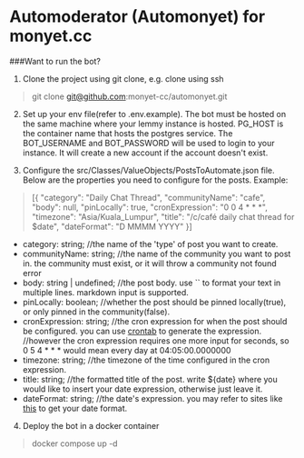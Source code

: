 # Automoderator (Automonyet) for monyet.cc

###Want to run the bot?
1. Clone the project using git clone, e.g. clone using ssh
> git clone git@github.com:monyet-cc/automonyet.git

2. Set up your env file(refer to .env.example). The bot must be hosted on the same machine where your lemmy instance is hosted.
PG_HOST is the container name that hosts the postgres service. The BOT_USERNAME and BOT_PASSWORD will be used to login to your instance. It will create a new account if the account doesn't exist.

3. Configure the src/Classes/ValueObjects/PostsToAutomate.json file. Below are the properties you need to configure for the posts.
Example: 
>  [{
    "category": "Daily Chat Thread",
    "communityName": "cafe",
    "body": null,
    "pinLocally": true,
    "cronExpression": "0 0 4 * * *",
    "timezone": "Asia/Kuala_Lumpur",
    "title": "/c/café daily chat thread for $date",
    "dateFormat": "D MMMM YYYY"
  }]
- category: string; //the name of the 'type' of post you want to create. 
- communityName: string; //the name of the community you want to post in. the community must exist, or it will throw a community not found error
- body: string | undefined; //the post body. use `` to format your text in multiple lines. markdown input is supported.
- pinLocally: boolean; //whether the post should be pinned locally(true), or only pinned in the community(false).
- cronExpression: string; //the cron expression for when the post should be configured. you can use [crontab](https://crontab.guru/) to generate the expression.
                        //however the cron expression requires one more input for seconds, so 0 5 4 * * * would mean every day at 04:05:00.0000000
- timezone: string; //the timezone of the time configured in the cron expression.
- title: string; //the formatted title of the post. write ${date} where you would like to insert your date expression, otherwise just leave it.
- dateFormat: string; //the date's expression. you may refer to sites like [this](https://www.timeanddate.com/date/pattern.html) to get your date format.

4. Deploy the bot in a docker container
> docker compose up -d


